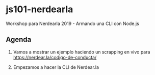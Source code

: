 # js101-nerdearla

Workshop para Nerdearla 2019 - Armando una CLI con Node.js

## Agenda

1. Vamos a mostrar un ejemplo haciendo un scrapping en vivo para https://nerdear.la/codigo-de-conducta/

2. Empezamos a hacer la CLI de Nerdear.la
